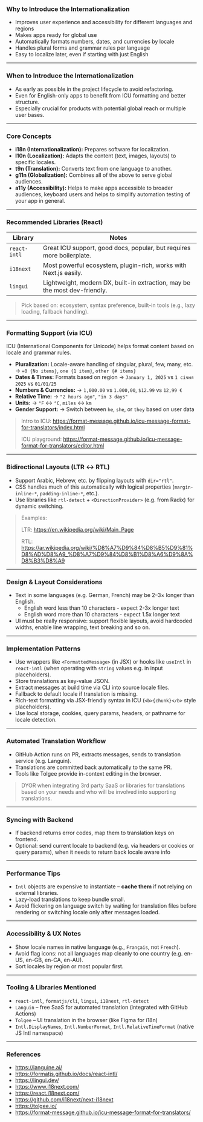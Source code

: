 ### Why to Introduce the Internationalization

- Improves user experience and accessibility for different languages and regions
- Makes apps ready for global use
- Automatically formats numbers, dates, and currencies by locale
- Handles plural forms and grammar rules per language
- Easy to localize later, even if starting with just English

---

### When to Introduce the Internationalization

- As early as possible in the project lifecycle to avoid refactoring.
- Even for English-only apps to benefit from ICU formatting and better structure.
- Especially crucial for products with potential global reach or multiple user bases.

---

### Core Concepts

- **i18n (Internationalization):** Prepares software for localization.
- **l10n (Localization):** Adapts the content (text, images, layouts) to specific locales.
- **t9n (Translation):** Converts text from one language to another.
- **g11n (Globalization):** Combines all of the above to serve global audiences.
- **a11y (Accessibility):** Helps to make apps accessible to broader audiences, keyboard users and helps to simplify automation testing of your app in general.

---

### Recommended Libraries (React)

| Library      | Notes                                                                      |
| ------------ | -------------------------------------------------------------------------- |
| `react-intl` | Great ICU support, good docs, popular, but requires more boilerplate.      |
| `i18next`    | Most powerful ecosystem, plugin-rich, works with Next.js easily.           |
| `lingui`     | Lightweight, modern DX, built-in extraction, may be the most dev-friendly. |

> Pick based on: ecosystem, syntax preference, built-in tools (e.g., lazy loading, fallback handling).

---

### Formatting Support (via ICU)

ICU (International Components for Unicode) helps format content based on locale and grammar rules.

- **Pluralization:** Locale-aware handling of singular, plural, few, many, etc.
  → `=0 {No items}`, `one {1 item}`, `other {# items}`
- **Dates & Times:** Formats based on region
  → `January 1, 2025` vs `1 січня 2025` vs `01/01/25`
- **Numbers & Currencies:**
  → `1,000.00` vs `1.000,00`, `$12.99` vs `12,99 €`
- **Relative Time:**
  → `"2 hours ago"`, `"in 3 days"`
- **Units:**
  → `°F` ↔ `°C`, `miles` ↔ `km`
- **Gender Support:**
  → Switch between `he`, `she`, or `they` based on user data

> Intro to ICU: https://format-message.github.io/icu-message-format-for-translators/index.html
>
> ICU playground: https://format-message.github.io/icu-message-format-for-translators/editor.html

---

### Bidirectional Layouts (LTR ↔ RTL)

- Support Arabic, Hebrew, etc. by flipping layouts with `dir="rtl"`.
- CSS handles much of this automatically with logical properties (`margin-inline-*`, `padding-inline-*`, etc.).
- Use libraries like `rtl-detect` + `<DirectionProvider>` (e.g. from Radix) for dynamic switching.

> Examples:
>
> LTR: https://en.wikipedia.org/wiki/Main_Page
>
> RTL: https://ar.wikipedia.org/wiki/%D8%A7%D9%84%D8%B5%D9%81%D8%AD%D8%A9_%D8%A7%D9%84%D8%B1%D8%A6%D9%8A%D8%B3%D8%A9

---

### Design & Layout Considerations

- Text in some languages (e.g. German, French) may be 2–3× longer than English.
    - English word less than 10 characters - expect 2-3x longer text
    - English word more than 10 characters - expect 1.5x longer text
- UI must be really responsive: support flexible layouts, avoid hardcoded widths, enable line wrapping, text breaking and so on.

---

### Implementation Patterns

- Use wrappers like `<FormattedMessage>` (in JSX) or hooks like `useIntl` in `react-intl` (when operating with `string` values e.g. in input placeholders).
- Store translations as key-value JSON.
- Extract messages at build time via CLI into source locale files.
- Fallback to default locale if translation is missing.
- Rich-text formatting via JSX-friendly syntax in ICU (`<b>{chunk}</b>` style placeholders).
- Use local storage, cookies, query params, headers, or pathname for locale detection.

---

### Automated Translation Workflow

- GitHub Action runs on PR, extracts messages, sends to translation service (e.g. Languin).
- Translations are committed back automatically to the same PR.
- Tools like Tolgee provide in-context editing in the browser.

> DYOR when integrating 3rd party SaaS or libraries for translations based on your needs and who will be involved into supporting translations.

---

### Syncing with Backend

- If backend returns error codes, map them to translation keys on frontend.
- Optional: send current locale to backend (e.g. via headers or cookies or query params), when it needs to return back locale aware info

---

### Performance Tips

- `Intl` objects are expensive to instantiate – **cache them** if not relying on external libraries.
- Lazy-load translations to keep bundle small.
- Avoid flickering on language switch by waiting for translation files before rendering or switching locale only after messages loaded.

---

### Accessibility & UX Notes

- Show locale names in native language (e.g., `Français`, not `French`).
- Avoid flag icons: not all languages map cleanly to one country (e.g. en-US, en-GB, en-CA, en-AU).
- Sort locales by region or most popular first.

---

### Tooling & Libraries Mentioned

- `react-intl`, `formatjs/cli`, `lingui`, `i18next`, `rtl-detect`
- `Languin` – free SaaS for automated translation (integrated with GitHub Actions)
- `Tolgee` – UI translation in the browser (like Figma for i18n)
- `Intl.DisplayNames`, `Intl.NumberFormat`, `Intl.RelativeTimeFormat` (native JS Intl namespace)

---

### References

- https://languine.ai/
- https://formatjs.github.io/docs/react-intl/
- https://lingui.dev/
- https://www.i18next.com/
- https://react.i18next.com/
- https://github.com/i18next/next-i18next
- https://tolgee.io/
- https://format-message.github.io/icu-message-format-for-translators/
